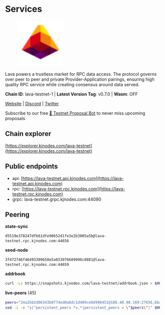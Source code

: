# Services

<figure><img src="https://raw.githubusercontent.com/kj89/cosmos-images/main/logos/lava.png" width="150" alt=""><figcaption></figcaption></figure>

Lava powers a trustless market for RPC data access. The protocol  governs over peer to peer and private Provider-Application pairings,  ensuring high quality RPC service while creating consensus around data served.

**Chain ID**: lava-testnet-1 | **Latest Version Tag**: v0.7.0 | **Wasm**: OFF

[Website](https://lavanet.xyz) | [Discord](https://discord.com/invite/Tbk5NxTCdA) | [Twitter](https://twitter.com/lavanetxyz)



Subscribe to our free [🤖 Testnet Proposal Bot](https://t.me/kjnodes_testnet_proposal_bot) to never miss upcoming proposals


## Chain explorer
[https://explorer.kjnodes.com/lava-testnet](https://explorer.kjnodes.com/lava-testnet)

## Public endpoints

* api: [https://lava-testnet.api.kjnodes.com](https://lava-testnet.api.kjnodes.com)
* rpc: [https://lava-testnet.rpc.kjnodes.com](https://lava-testnet.rpc.kjnodes.com)
* grpc: lava-testnet.grpc.kjnodes.com:44090

## Peering

**state-sync**

```text
d5519e378247dfb61dfe90652d1fe3e2b3005a5b@lava-testnet.rpc.kjnodes.com:44656
```

**seed-node**

```text
3f472746f46493309650e5a033076689996c8881@lava-testnet.rpc.kjnodes.com:44659
```

**addrbook**
```bash
curl -Ls https://snapshots.kjnodes.com/lava-testnet/addrbook.json > $HOME/.lava/config/addrbook.json
```

**live-peers** (45)
```bash
peers="24a2bb2d06343b0f74ed0a6dc1d409ce0d996451@188.40.98.169:27656,6ba3b6ec03839afffa64c83e18ff80a681f4968d@65.108.194.40:21756,d5519e378247dfb61dfe90652d1fe3e2b3005a5b@65.109.68.190:44656,035d086cc418352aba9e679e079f17391791ccc6@178.208.252.54:27656,a724b94c593241890022e204e0065d8baa67168c@116.202.227.117:44656,14ae45e7f2ff7491cfa686a8fcac7cc095bc38ff@213.239.217.52:39656,22c51515eea1df09dc872dc8843efb7fc73770b1@199.175.98.102:26656,f22ea1e7b6d31966259e99177d714cffde27c4bf@152.32.211.182:26656,e593c7a9ca61f5616119d6beb5bd8ef5dd28d62d@34.246.190.1:26656,3a445bfdbe2d0c8ee82461633aa3af31bc2b4dc0@3.252.219.158:26656,b58316584360b072fa08a11df5971a7bec29512f@93.100.234.101:26656,60be50fae1525143ea9226eff17830c4a474af6c@154.53.39.80:26656,4f9120f706512162fbe4f39aac78b9924efbec58@65.109.92.235:11036,c55e0f1c1916bfa35127ca194263fe65c75c2995@38.242.251.1:26656,509eaf8341cca511c8a3127affaae2251593d514@161.97.148.146:56656,f642b376722d6ce104ffd4c204e78ffe811e16c3@5.75.230.221:26656,e84082d8c5273ffb92baeb7da9ef78e05b0e2d5d@109.123.255.86:26656,433be6210ad6350bebebad68ec50d3e0d90cb305@217.13.223.167:60856,7adc61737172235479b405f61477a02be635fb21@62.171.188.69:26656,62c47a4866e77aedf9f7baa4f8c5b1423c95e871@148.251.91.185:29656,80922095c0766aabdaf9e93e9c38c45321347ac0@85.239.237.85:26656,40046fe63bdaa9efde27707b0d3de0bf84fedf80@86.111.48.158:26656,99327e5cf0f31ac3bb1ca8e39cc9f17c823b7ec1@109.236.88.8:26656,ec8065014ed4814b12c884ed528b96f281104528@65.21.131.215:26686,f30d07170a092f82702e3c12334fa9fd828b71c6@168.119.124.130:47656,4f97a7b7d386dc6cc4b4a7239cf76be3c507a1c8@173.212.243.149:26656,5c2a752c9b1952dbed075c56c600c3a79b58c395@185.16.39.172:27066,ac99b8d7f3d863baa09cf6378057b78c4f02d029@91.233.173.45:26656,f5ec9cfe0f953945b580178f65d21e0c23ee7629@138.201.248.108:44656,f9af0186eec9a88a5a657deb9a7deff34c05d99f@86.111.48.156:26656,ba78f0ac713d5e7a0274ef593674dae337aabbee@176.103.222.18:26656,6171a52cf0ffc1706409d2dcec56c1db81c86aae@176.103.222.17:26656,67ba50d49201090cb09c4d03be2c8db50be2f437@95.217.167.118:26656,e13f5c3fb2f1a4ebe03d7a3ceda83c0994cf05ec@68.183.186.121:26656,f9373423bb2e34a62dbd111e92ddce4994e791e0@65.108.98.41:44656,149f9f017344ce9cebb637baa7cab57a28f3a8c3@86.111.48.159:26656,eb7832932626c1c636d16e0beb49e0e4498fbd5e@65.108.231.124:20656,bc2e99e6004bb0b87c72ca10f20cd1617edf70fe@141.94.73.93:56656,8b774eabd1b4fbffdf9d14fba3d4a1690c69d0ad@65.109.24.227:30656,ade4d8bc8cbe014af6ebdf3cb7b1e9ad36f412c0@176.9.82.221:19956,0df9cc98fd8e88920efd02425292813108e14a45@185.202.238.214:26656,c13b120d588c86008dc4ea5e3633b93c01831124@80.79.5.171:31656,8bebe6d7420b7e7eed4f3d97fe96ee44c258de9f@185.216.203.44:26656,a2afdc48785be73f208af349e78d632b5556cc01@5.75.226.151:26656,6b7bfa6f0297b231f40a9284d45282af93320315@65.109.116.50:28656"
sed -i -e "s|^persistent_peers *=.*|persistent_peers = \"$peers\"|" $HOME/.lava/config/config.toml
```
